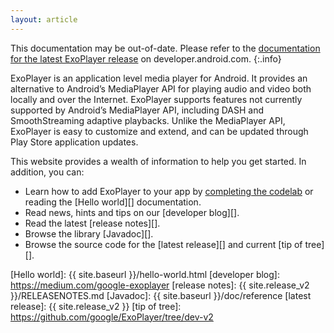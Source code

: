 ```yaml
---
layout: article
---
```


This documentation may be out-of-date. Please refer to the
[documentation for the latest ExoPlayer release][] on developer.android.com.
{:.info}

ExoPlayer is an application level media player for Android. It provides an
alternative to Android’s MediaPlayer API for playing audio and video both
locally and over the Internet. ExoPlayer supports features not currently
supported by Android’s MediaPlayer API, including DASH and SmoothStreaming
adaptive playbacks. Unlike the MediaPlayer API, ExoPlayer is easy to customize
and extend, and can be updated through Play Store application updates.

This website provides a wealth of information to help you get started. In
addition, you can:

* Learn how to add ExoPlayer to your app by [completing the codelab][] or
  reading the [Hello world][] documentation.
* Read news, hints and tips on our [developer blog][].
* Read the latest [release notes][].
* Browse the library [Javadoc][].
* Browse the source code for the [latest release][] and current [tip of tree][].

[documentation for the latest ExoPlayer release]: https://developer.android.com/guide/topics/media/exoplayer
[completing the codelab]: https://codelabs.developers.google.com/codelabs/exoplayer-intro/
[Hello world]: {{ site.baseurl }}/hello-world.html
[developer blog]: https://medium.com/google-exoplayer
[release notes]: {{ site.release_v2 }}/RELEASENOTES.md
[Javadoc]: {{ site.baseurl }}/doc/reference
[latest release]: {{ site.release_v2 }}
[tip of tree]: https://github.com/google/ExoPlayer/tree/dev-v2
